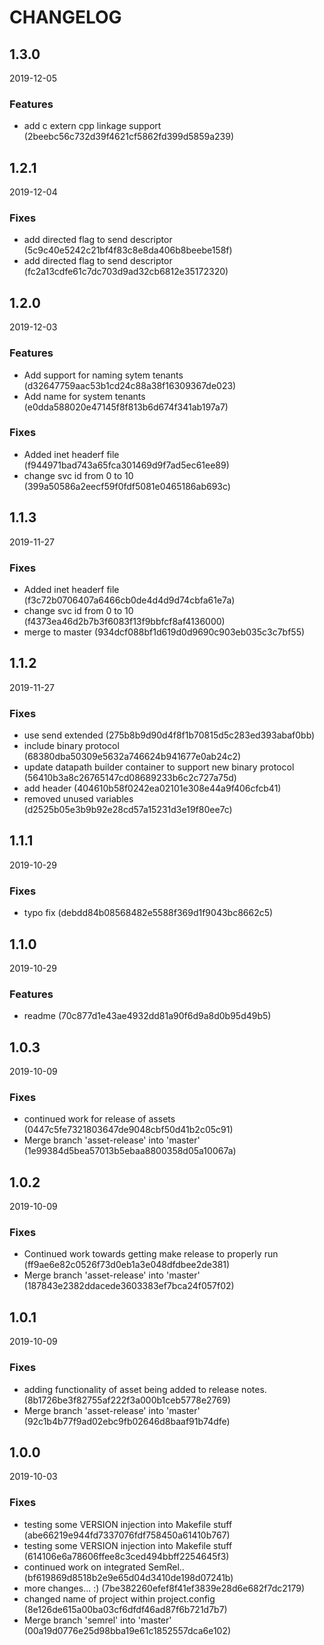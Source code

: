 # CHANGELOG

<!--- next entry here -->

## 1.3.0
2019-12-05

### Features

- add c extern cpp linkage support (2beebc56c732d39f4621cf5862fd399d5859a239)

## 1.2.1
2019-12-04

### Fixes

- add directed flag to send descriptor (5c9c40e5242c21bf4f83c8e8da406b8beebe158f)
- add directed flag to send descriptor (fc2a13cdfe61c7dc703d9ad32cb6812e35172320)

## 1.2.0
2019-12-03

### Features

- Add support for naming sytem tenants (d32647759aac53b1cd24c88a38f16309367de023)
- Add name for system tenants (e0dda588020e47145f8f813b6d674f341ab197a7)

### Fixes

- Added inet headerf file (f944971bad743a65fca301469d9f7ad5ec61ee89)
- change svc id from 0 to 10 (399a50586a2eecf59f0fdf5081e0465186ab693c)

## 1.1.3
2019-11-27

### Fixes

- Added inet headerf file (f3c72b0706407a6466cb0de4d4d9d74cbfa61e7a)
- change svc id from 0 to 10 (f4373ea46d2b7b3f6083f13f9bbfcf8af4136000)
- merge to master (934dcf088bf1d619d0d9690c903eb035c3c7bf55)

## 1.1.2
2019-11-27

### Fixes

- use send extended (275b8b9d90d4f8f1b70815d5c283ed393abaf0bb)
- include binary protocol (68380dba50309e5632a746624b941677e0ab24c2)
- update datapath builder container to support new binary protocol (56410b3a8c26765147cd08689233b6c2c727a75d)
- add header (404610b58f0242ea02101e308e44a9f406cfcb41)
- removed unused variables (d2525b05e3b9b92e28cd57a15231d3e19f80ee7c)

## 1.1.1
2019-10-29

### Fixes

- typo fix (debdd84b08568482e5588f369d1f9043bc8662c5)

## 1.1.0
2019-10-29

### Features

- readme (70c877d1e43ae4932dd81a90f6d9a8d0b95d49b5)

## 1.0.3
2019-10-09

### Fixes

- continued work for release of assets (0447c5fe7321803647de9048cbf50d41b2c05c91)
- Merge branch 'asset-release' into 'master' (1e99384d5bea57013b5ebaa8800358d05a10067a)

## 1.0.2
2019-10-09

### Fixes

- Continued work towards getting make release to properly run (ff9ae6e82c0526f73d0eb1a3e048dfdbee2de381)
- Merge branch 'asset-release' into 'master' (187843e2382ddacede3603383ef7bca24f057f02)

## 1.0.1
2019-10-09

### Fixes

- adding functionality of asset being added to release notes. (8b1726be3f82755af222f3a000b1ceb5778e2769)
- Merge branch 'asset-release' into 'master' (92c1b4b77f9ad02ebc9fb02646d8baaf91b74dfe)

## 1.0.0
2019-10-03

### Fixes

- testing some VERSION injection into Makefile stuff (abe66219e944fd7337076fdf758450a61410b767)
- testing some VERSION injection into Makefile stuff (614106e6a78606ffee8c3ced494bbff2254645f3)
- continued work on integrated SemRel.. (bf619869d8518b2e9e65d04d3410de198d07241b)
- more changes... :) (7be382260efef8f41ef3839e28d6e682f7dc2179)
- changed name of project within project.config (8e126de615a00ba03cf6dfdf46ad87f6b721d7b7)
- Merge branch 'semrel' into 'master' (00a19d0776e25d98bba19e61c1852557dca6e102)